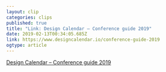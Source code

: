 ```yaml
---
layout: clip 
categories: clips 
published: true 
title: "Link: Design Calendar – Conference guide 2019" 
date: 2019-02-13T00:34:05.685Z 
link: https://www.designcalendar.io/conference-guide-2019 
ogtype: article 
---
```

[ Design Calendar – Conference guide 2019 ]( https://www.designcalendar.io/conference-guide-2019 ) 

